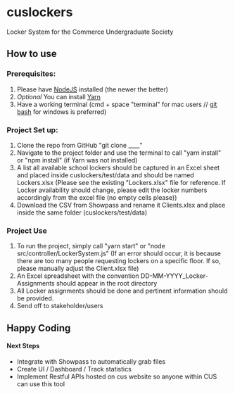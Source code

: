 # cuslockers
Locker System for the Commerce Undergraduate Society

## How to use

### Prerequisites:
1. Please have [NodeJS](https://nodejs.org/en/) installed (the newer the better)
2. *Optional* You can install [Yarn](https://yarnpkg.com/en/)
3. Have a working terminal (cmd + space "terminal" for mac users // [git bash](https://git-scm.com/downloads) for windows is preferred)

### Project Set up:
1. Clone the repo from GitHub "git clone ____"
2. Navigate to the project folder and use the terminal to call "yarn install" or "npm install" (if Yarn was not installed)
3. A list all available school lockers should be captured in an Excel sheet and placed inside cuslockers/test/data and should be named Lockers.xlsx (Please see the existing "Lockers.xlsx" file for reference. If Locker availability should change, please edit the locker numbers accordingly from the excel file (no empty cells please))
4. Download the CSV from Showpass and rename it Clients.xlsx and place inside the same folder (cuslockers/test/data)

### Project Use
1. To run the project, simply call "yarn start" or "node src/controller/LockerSystem.js" (If an error should occur, it is because there are too many people requesting lockers on a specific floor. If so, please manually adjust the Client.xlsx file)
2. An Excel spreadsheet with the convention DD-MM-YYYY_Locker-Assignments should appear in the root directory
3. All Locker assignments should be done and pertinent information should be provided.
4. Send off to stakeholder/users

## Happy Coding


#### Next Steps 
- Integrate with Showpass to automatically grab files
- Create UI / Dashboard / Track statistics
- Implement Restful APIs hosted on cus website so anyone within CUS can use this tool
